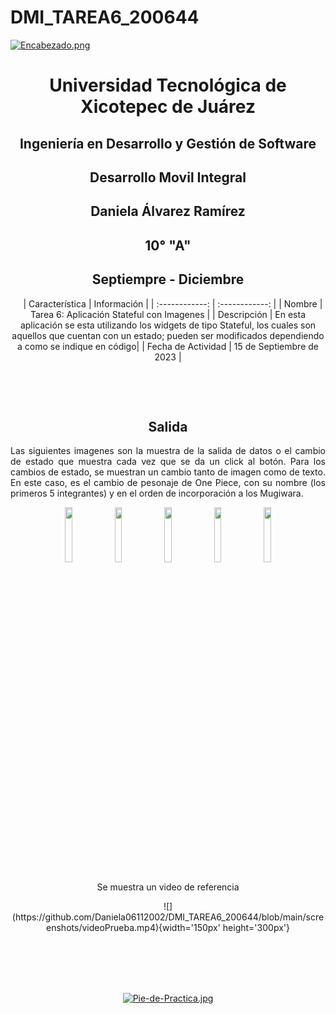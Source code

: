 # DMI_TAREA6_200644

[![Encabezado.png](https://i.postimg.cc/PJKtvHNC/Encabezado.png)](https://postimg.cc/K3kXCdPb)

<div align="center">
  
# Universidad Tecnológica de Xicotepec de Juárez

## Ingeniería en Desarrollo y Gestión de Software

## Desarrollo Movil Integral

## Daniela Álvarez Ramírez
 
## 10° "A"

## Septiempre - Diciembre


&nbsp;
&nbsp;
|  Característica |  Información |
| :------------: | :------------: |
| Nombre  |  Tarea 6: Aplicación Stateful con Imagenes |
| Descripción  |  En esta aplicación se esta utilizando los widgets de tipo Stateful, los cuales son aquellos que cuentan con un estado; pueden ser modificados dependiendo a como se indique en código|
|  Fecha de Actividad  |  15 de Septiembre de 2023  |

&nbsp;
&nbsp;

&nbsp;
&nbsp;

## Salida
<p align="justify">
  Las siguientes imagenes son la muestra de la salida de datos o el cambio de estado que muestra cada vez que se da un click al botón.
  Para los cambios de estado, se muestran un cambio tanto de imagen como de texto. En este caso, es el cambio de pesonaje de One Piece, con su nombre (los primeros 5 integrantes) y en el orden de incorporación a los Mugiwara.
</p>
<p  align="center">
  <img src="https://github.com/Daniela06112002/DMI_TAREA6_200644/blob/main/screenshots/luffy1.jpg" width="15%"/>
  <img src="https://github.com/Daniela06112002/DMI_TAREA6_200644/blob/main/screenshots/zoro2.jpg" width="15%"/>
  <img src="https://github.com/Daniela06112002/DMI_TAREA6_200644/blob/main/screenshots/nami3.jpg" width="15%"/>
  <img src="https://github.com/Daniela06112002/DMI_TAREA6_200644/blob/main/screenshots/ussop4.jpg" width="15%"/>
  <img src="https://github.com/Daniela06112002/DMI_TAREA6_200644/blob/main/screenshots/sanji4.jpg" width="15%"/>
</p>

<p>
  Se muestra un video de referencia 
</p>
<p  align="center">
  ![](https://github.com/Daniela06112002/DMI_TAREA6_200644/blob/main/screenshots/videoPrueba.mp4){width='150px' height='300px'}
</p>




<br>
<br>
<br>
<br>

[![Pie-de-Practica.jpg](https://i.postimg.cc/MKKZ2nrV/Pie-de-Practica.jpg)](https://postimg.cc/WtCc01V1)
